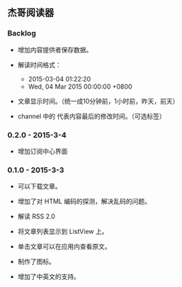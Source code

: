 ﻿## 杰哥阅读器

### Backlog

* 增加内容提供者保存数据。

* 解读时间格式：
  * 2015-03-04 01:22:20
  * Wed, 04 Mar 2015 00:00:00 +0800
  
* 文章显示时间。（统一成10分钟前，1小时前，昨天，前天）

* channel 中的 <lastBuildDate> 代表内容最后的修改时间。（可选标签）

### 0.2.0 - 2015-3-4

* 增加订阅中心界面




### 0.1.0 - 2015-3-3

* 可以下载文章。

* 增加了对 HTML 编码的探测，解决乱码的问题。

* 解读 RSS 2.0

* 将文章列表显示到 ListView 上。

* 单击文章可以在应用内查看原文。

* 制作了图标。

* 增加了中英文的支持。
